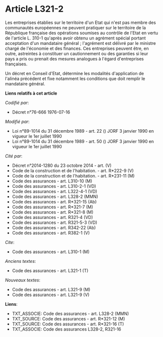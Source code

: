 # Article L321-2

Les entreprises établies sur le territoire d'un Etat qui n'est pas membre des communautés européennes ne peuvent pratiquer
sur le territoire de la République française des opérations soumises au contrôle de l'Etat en vertu de l'article L. 310-1
qu'après avoir obtenu un agrément spécial portant acceptation d'un mandataire général ; l'agrément est délivré par le
ministre chargé de l'économie et des finances. Ces entreprises peuvent être, en outre, astreintes à constituer un
cautionnement ou des garanties si leur pays a pris ou prenait des mesures analogues à l'égard d'entreprises françaises.

Un décret en Conseil d'Etat, détermine les modalités d'application de l'alinéa précédent et fixe notamment les conditions que
doit remplir le mandataire général.

**Liens relatifs à cet article**

_Codifié par_:

  - Décret n°76-666 1976-07-16

_Modifié par_:

  - Loi n°89-1014 du 31 décembre 1989 - art. 22 () JORF 3 janvier 1990 en vigueur le 1er juillet 1990
  - Loi n°89-1014 du 31 décembre 1989 - art. 50 () JORF 3 janvier 1990 en vigueur le 1er juillet 1990

_Cité par_:

  - Décret n°2014-1280 du 23 octobre 2014 - art. (V)
  - Code de la construction et de l'habitation. - art. R*222-9 (V)
  - Code de la construction et de l'habitation. - art. R*231-11 (M)
  - Code des assurances - art. L310-10 (M)
  - Code des assurances - art. L310-2-1 (VD)
  - Code des assurances - art. L322-4-1 (VD)
  - Code des assurances - art. L328-2 (MMN)
  - Code des assurances - art. R*321-15 (Ab)
  - Code des assurances - art. R*321-7 (M)
  - Code des assurances - art. R*321-8 (M)
  - Code des assurances - art. R321-4 (VD)
  - Code des assurances - art. R321-5-3 (VD)
  - Code des assurances - art. R342-22 (Ab)
  - Code des assurances - art. R382-1 (V)

_Cite_:

  - Code des assurances - art. L310-1 (M)

_Anciens textes_:

  - Code des assurances - art. L321-1 (T)

_Nouveaux textes_:

  - Code des assurances - art. L321-9 (M)
  - Code des assurances - art. L321-9 (V)

**Liens**:

  - TXT_ASSOCIE: Code des assurances - art. L328-2 (MMN)
  - TXT_SOURCE: Code des assurances - art. R*321-12 (M)
  - TXT_SOURCE: Code des assurances - art. R*321-16 (T)
  - TXT_ASSOCIE: Code des assurances L328-2, R321-16
